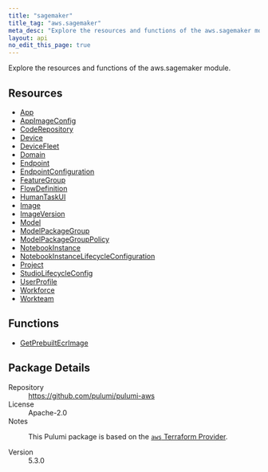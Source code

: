 ```yaml
---
title: "sagemaker"
title_tag: "aws.sagemaker"
meta_desc: "Explore the resources and functions of the aws.sagemaker module."
layout: api
no_edit_this_page: true
---
```


<!-- WARNING: this file was generated by Pulumi Docs Generator. -->
<!-- Do not edit by hand unless you're certain you know what you are doing! -->

Explore the resources and functions of the aws.sagemaker module.

<h2 id="resources">Resources</h2>
<ul class="api">
    <li><a href="app" title="App"><span class="api-symbol api-symbol--resource"></span>App</a></li>
    <li><a href="appimageconfig" title="AppImageConfig"><span class="api-symbol api-symbol--resource"></span>AppImageConfig</a></li>
    <li><a href="coderepository" title="CodeRepository"><span class="api-symbol api-symbol--resource"></span>CodeRepository</a></li>
    <li><a href="device" title="Device"><span class="api-symbol api-symbol--resource"></span>Device</a></li>
    <li><a href="devicefleet" title="DeviceFleet"><span class="api-symbol api-symbol--resource"></span>DeviceFleet</a></li>
    <li><a href="domain" title="Domain"><span class="api-symbol api-symbol--resource"></span>Domain</a></li>
    <li><a href="endpoint" title="Endpoint"><span class="api-symbol api-symbol--resource"></span>Endpoint</a></li>
    <li><a href="endpointconfiguration" title="EndpointConfiguration"><span class="api-symbol api-symbol--resource"></span>EndpointConfiguration</a></li>
    <li><a href="featuregroup" title="FeatureGroup"><span class="api-symbol api-symbol--resource"></span>FeatureGroup</a></li>
    <li><a href="flowdefinition" title="FlowDefinition"><span class="api-symbol api-symbol--resource"></span>FlowDefinition</a></li>
    <li><a href="humantaskui" title="HumanTaskUI"><span class="api-symbol api-symbol--resource"></span>HumanTaskUI</a></li>
    <li><a href="image" title="Image"><span class="api-symbol api-symbol--resource"></span>Image</a></li>
    <li><a href="imageversion" title="ImageVersion"><span class="api-symbol api-symbol--resource"></span>ImageVersion</a></li>
    <li><a href="model" title="Model"><span class="api-symbol api-symbol--resource"></span>Model</a></li>
    <li><a href="modelpackagegroup" title="ModelPackageGroup"><span class="api-symbol api-symbol--resource"></span>ModelPackageGroup</a></li>
    <li><a href="modelpackagegrouppolicy" title="ModelPackageGroupPolicy"><span class="api-symbol api-symbol--resource"></span>ModelPackageGroupPolicy</a></li>
    <li><a href="notebookinstance" title="NotebookInstance"><span class="api-symbol api-symbol--resource"></span>NotebookInstance</a></li>
    <li><a href="notebookinstancelifecycleconfiguration" title="NotebookInstanceLifecycleConfiguration"><span class="api-symbol api-symbol--resource"></span>NotebookInstanceLifecycleConfiguration</a></li>
    <li><a href="project" title="Project"><span class="api-symbol api-symbol--resource"></span>Project</a></li>
    <li><a href="studiolifecycleconfig" title="StudioLifecycleConfig"><span class="api-symbol api-symbol--resource"></span>StudioLifecycleConfig</a></li>
    <li><a href="userprofile" title="UserProfile"><span class="api-symbol api-symbol--resource"></span>UserProfile</a></li>
    <li><a href="workforce" title="Workforce"><span class="api-symbol api-symbol--resource"></span>Workforce</a></li>
    <li><a href="workteam" title="Workteam"><span class="api-symbol api-symbol--resource"></span>Workteam</a></li>
</ul>

<h2 id="functions">Functions</h2>
<ul class="api">
    <li><a href="getprebuiltecrimage" title="GetPrebuiltEcrImage"><span class="api-symbol api-symbol--function"></span>GetPrebuiltEcrImage</a></li>
</ul>

<h2 id="package-details">Package Details</h2>
<dl class="package-details">
	<dt>Repository</dt>
	<dd><a href="https://github.com/pulumi/pulumi-aws">https://github.com/pulumi/pulumi-aws</a></dd>
	<dt>License</dt>
	<dd>Apache-2.0</dd>
	<dt>Notes</dt>
	<dd><p>This Pulumi package is based on the <a href="https://github.com/hashicorp/terraform-provider-aws"><code>aws</code> Terraform Provider</a>.</p>
</dd>
	<dt>Version</dt>
	<dd>5.3.0</dd>
</dl>

